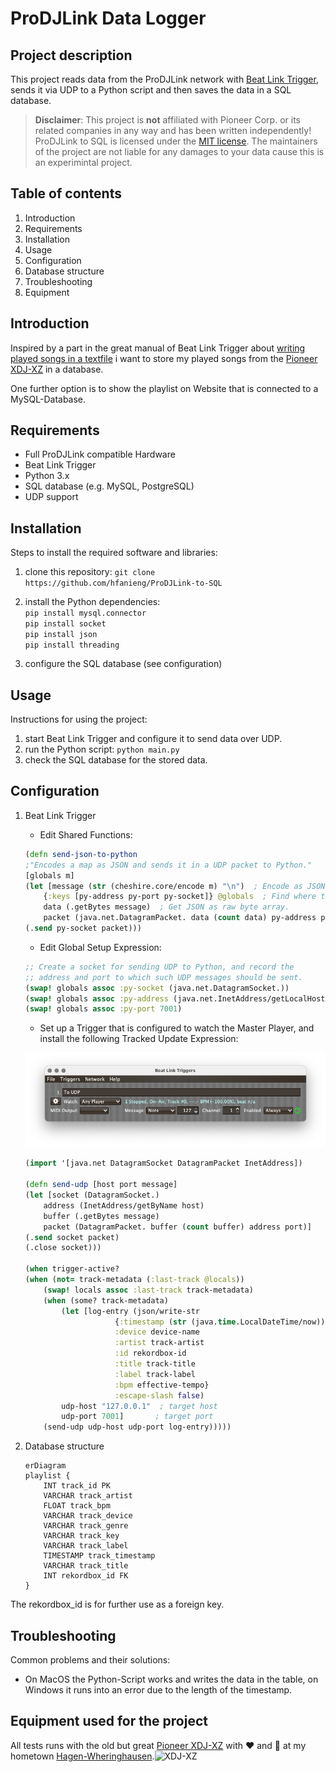 # ProDJLink Data Logger

## Project description

This project reads data from the ProDJLink network with [Beat Link Trigger][1], sends it via UDP to a Python script and then saves the data in a SQL database.

> **Disclaimer**: This project is **not** affiliated with Pioneer Corp. or its related companies in any way and has been written independently! ProDJLink to SQL is licensed under the [MIT license][license-link]. The maintainers of the project are not liable for any damages to your data cause this is an experimintal project.

## Table of contents

1. Introduction
2. Requirements
3. Installation
4. Usage
5. Configuration
6. Database structure
7. Troubleshooting
8. Equipment

## Introduction

Inspired by a part in the great manual of Beat Link Trigger about [writing played songs in a textfile][2] i want to store my played songs from the [Pioneer XDJ-XZ][3] in a database.

One further option is to show the playlist on Website that is connected to a MySQL-Database.

## Requirements

- Full ProDJLink compatible Hardware
- Beat Link Trigger
- Python 3.x
- SQL database (e.g. MySQL, PostgreSQL)
- UDP support

## Installation

Steps to install the required software and libraries:

1. clone this repository: `git clone https://github.com/hfanieng/ProDJLink-to-SQL`
2. install the Python dependencies:  
`pip install mysql.connector`  
`pip install socket`  
`pip install json`  
`pip install threading`

3. configure the SQL database (see configuration)

## Usage

Instructions for using the project:

1. start Beat Link Trigger and configure it to send data over UDP.
2. run the Python script: `python main.py`
3. check the SQL database for the stored data.

## Configuration

1. Beat Link Trigger

    - Edit Shared Functions:

    ```clojure
    (defn send-json-to-python
    ;"Encodes a map as JSON and sends it in a UDP packet to Python."
    [globals m]
    (let [message (str (cheshire.core/encode m) "\n")  ; Encode as JSON line.
        {:keys [py-address py-port py-socket]} @globals  ; Find where to send.
        data (.getBytes message)  ; Get JSON as raw byte array.
        packet (java.net.DatagramPacket. data (count data) py-address py-port)]
    (.send py-socket packet)))
    ```

    - Edit Global Setup Expression:

    ```clojure
    ;; Create a socket for sending UDP to Python, and record the
    ;; address and port to which such UDP messages should be sent.
    (swap! globals assoc :py-socket (java.net.DatagramSocket.))
    (swap! globals assoc :py-address (java.net.InetAddress/getLocalHost))
    (swap! globals assoc :py-port 7001)
    ```

    - Set up a Trigger that is configured to watch the Master Player, and install the following Tracked Update Expression:

    ![Interface][5]

    ```clojure
    (import '[java.net DatagramSocket DatagramPacket InetAddress])

    (defn send-udp [host port message]
    (let [socket (DatagramSocket.)
        address (InetAddress/getByName host)
        buffer (.getBytes message)
        packet (DatagramPacket. buffer (count buffer) address port)]
    (.send socket packet)
    (.close socket)))

    (when trigger-active?
    (when (not= track-metadata (:last-track @locals))
        (swap! locals assoc :last-track track-metadata)
        (when (some? track-metadata)
            (let [log-entry (json/write-str
                        {:timestamp (str (java.time.LocalDateTime/now))
                        :device device-name
                        :artist track-artist
                        :id rekordbox-id
                        :title track-title
                        :label track-label
                        :bpm effective-tempo}
                        :escape-slash false)
            udp-host "127.0.0.1"  ; target host
            udp-port 7001]       ; target port
        (send-udp udp-host udp-port log-entry)))))
    ```

2. Database structure

    ```mermaid
    erDiagram
    playlist {
        INT track_id PK
        VARCHAR track_artist
        FLOAT track_bpm
        VARCHAR track_device
        VARCHAR track_genre
        VARCHAR track_key
        VARCHAR track_label
        TIMESTAMP track_timestamp
        VARCHAR track_title
        INT rekordbox_id FK
    }
    ```

The rekordbox_id is for further use as a foreign key.

## Troubleshooting

Common problems and their solutions:

- On MacOS the Python-Script works and writes the data in the table, on Windows it runs into an error due to the length of the timestamp.

## Equipment used for the project

All tests runs with the old but great [Pioneer XDJ-XZ][3] with ❤️ and 🤩 at my hometown [Hagen-Wheringhausen][7].![XDJ-XZ][6]

[1]:<https://github.com/Deep-Symmetry/beat-link-trigger>
[2]:<https://blt-guide.deepsymmetry.org/beat-link-trigger/7.4.1/Matching.html#writing-a-playlist>
[3]:<https://www.pioneerdj.com/en/product/all-in-one-system/xdj-xz/black/overview/>
[5]:docs/images/Beat_Link_Triggers_interface_screenshot_Software_Interface.png
[6]:<https://www.pioneerdj.com/-/media/pioneerdj/images/products/all-in-one-system/xdj-xz/xdj-xz_prm_top.png?h=1316&w=1792&hash=CDDC51D731D7571112C6D6AB25B04626>
[7]: <https://de.wikipedia.org/wiki/Wehringhausen>
[license-link]: https://github.com/hfanieng/ProDJLink-to-SQL/blob/main/LICENSE
